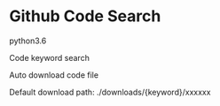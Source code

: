# Github Code Search

python3.6

Code keyword search

Auto download code file

Default download path: ./downloads/{keyword}/xxxxxx
